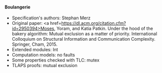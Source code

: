 #### Boulangerie
- Specification's authors: Stephan Merz
- Original paper: <a href=https://dl.acm.org/citation.cfm?id=2950394>Moses, Yoram, and Katia Patkin. Under the hood of the bakery algorithm: Mutual exclusion as a matter of priority. International Colloquium on Structural Information and Communication Complexity. Springer, Cham, 2015.</a>
- Extended modules: Int
- Computation models: no faults
- Some properties checked with TLC: mutex
- TLAPS proofs: mutual exclusion

